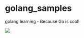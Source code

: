 # golang_samples
golang learning - Because Go is cool!

![](https://cdn.chrisshort.net/testing-certificate-chains-in-go/GOPHER_MIC_DROP.png)

